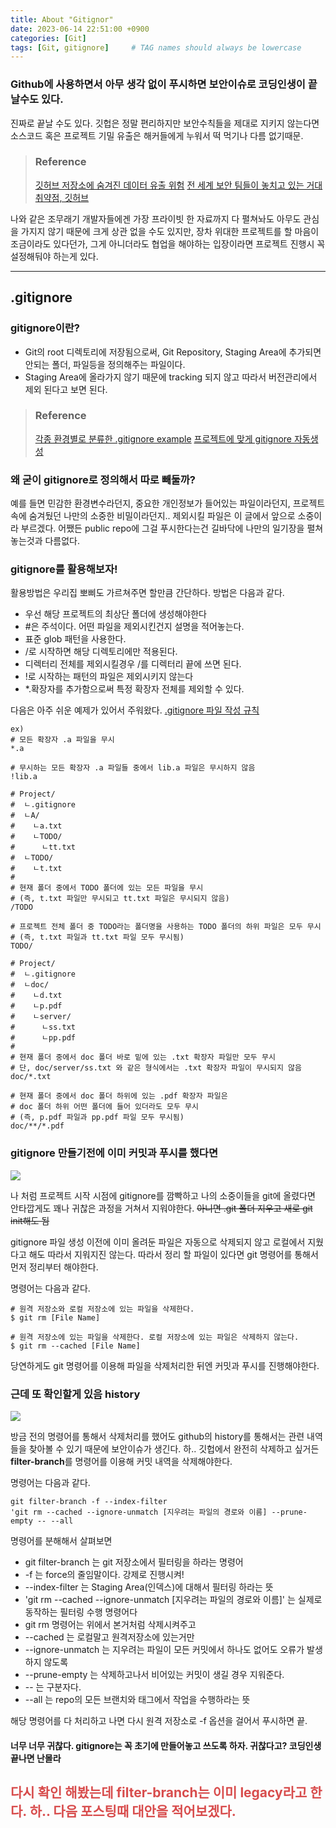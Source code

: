 ```yaml
---
title: About "Gitignor"
date: 2023-06-14 22:51:00 +0900
categories: [Git]
tags: [Git, gitignore]     # TAG names should always be lowercase
---
```


### Github에 사용하면서 아무 생각 없이 푸시하면 보안이슈로 코딩인생이 끝날수도 있다.

진짜로 끝날 수도 있다.
깃헙은 정말 편리하지만 보안수칙들을 제대로 지키지 않는다면 소스코드 혹은 프로젝트 기밀 유출은 해커들에게 누워서 떡 먹기나 다름 없기때문.
> ### Reference
> [깃허브 저장소에 숨겨진 데이터 유출 위험](https://www.boannews.com/media/view.asp?idx=68958)
>[전 세계 보안 팀들이 놓치고 있는 거대 취약점, 깃허브](https://www.ciokorea.com/news/210034)


나와 같은 조무래기 개발자들에겐 가장 프라이빗 한 자료까지 다 펼쳐놔도 아무도 관심을 가지지 않기 때문에 크게 상관 없을 수도 있지만, 장차 위대한 프로젝트를 할 마음이 조금이라도 있다던가, 그게 아니더라도 협업을 해야하는 입장이라면 프로젝트 진행시 꼭 설정해둬야 하는게 있다.

***

## .gitignore

### gitignore이란?
- Git의 root 디렉토리에 저장됨으로써, Git Repository, Staging Area에 추가되면 안되는 폴더, 파일등을 정의해주는 파일이다.
- Staging Area에 올라가지 않기 때문에 tracking 되지 않고 따라서 버전관리에서 제외 된다고 보면 된다.

> ### Reference
> [각종 환경별로 분류한 .gitignore example](https://github.com/github/gitignore)
>[프로젝트에 맞게 gitignore 자동생성](https://www.toptal.com/developers/gitignore)


### 왜 굳이 gitignore로 정의해서 따로 빼둘까?
예를 들면 민감한 환경변수라던지, 중요한 개인정보가 들어있는 파일이라던지, 프로젝트 속에 숨겨뒀던 나만의 소중한 비밀이라던지.. 제외시킬 파일은 이 글에서 앞으로 소중이라 부르겠다. 어쨌든 public repo에 그걸 푸시한다는건 길바닥에 나만의 일기장을 펼쳐놓는것과 다름없다. 


### gitignore를 활용해보자!

활용방법은 우리집 뽀삐도 가르쳐주면 할만큼 간단하다.
방법은 다음과 같다. 

- 우선 해당 프로젝트의 최상단 폴더에 생성해야한다
- #은 주석이다. 어떤 파일을 제외시킨건지 설명을 적어놓는다.
- 표준 glob 패턴을 사용한다. 
- /로 시작하면 해당 디렉토리에만 적용된다.
- 디렉터리 전체를 제외시킬경우 /를 디렉터리 끝에 쓰면 된다.
- !로 시작하는 패턴의 파일은 제외시키지 않는다
- *.확장자를 추가함으로써 특정 확장자 전체를 제외할 수 있다.

다음은 아주 쉬운 예제가 있어서 주워왔다.
[.gitignore 파일 작성 규칙](https://shilan.tistory.com/entry/gitignore-%ED%8C%8C%EC%9D%BC-%EC%9E%91%EC%84%B1-%EA%B7%9C%EC%B9%99)

```
ex)
# 모든 확장자 .a 파일을 무시
*.a
 
# 무시하는 모든 확장자 .a 파일들 중에서 lib.a 파일은 무시하지 않음
!lib.a
 
# Project/
#  ㄴ.gitignore
#  ㄴA/
#    ㄴa.txt
#    ㄴTODO/
#      ㄴtt.txt
#  ㄴTODO/
#    ㄴt.txt
#
# 현재 폴더 중에서 TODO 폴더에 있는 모든 파일을 무시
# (즉, t.txt 파일만 무시되고 tt.txt 파일은 무시되지 않음)
/TODO
 
# 프로젝트 전체 폴더 중 TODO라는 폴더명을 사용하는 TODO 폴더의 하위 파일은 모두 무시
# (즉, t.txt 파일과 tt.txt 파일 모두 무시됨)
TODO/
 
# Project/
#  ㄴ.gitignore
#  ㄴdoc/
#    ㄴd.txt
#    ㄴp.pdf
#    ㄴserver/
#      ㄴss.txt
#      ㄴpp.pdf
#
# 현재 폴더 중에서 doc 폴더 바로 밑에 있는 .txt 확장자 파일만 모두 무시
# 단, doc/server/ss.txt 와 같은 형식에서는 .txt 확장자 파일이 무시되지 않음
doc/*.txt
 
# 현재 폴더 중에서 doc 폴더 하위에 있는 .pdf 확장자 파일은
# doc 폴더 하위 어떤 폴더에 들어 있더라도 모두 무시
# (즉, p.pdf 파일과 pp.pdf 파일 모두 무시됨)
doc/**/*.pdf
```

### gitignore 만들기전에 이미 커밋과 푸시를 했다면
![](https://velog.velcdn.com/images/huxleyseo/post/01aed2d5-3c09-412a-892c-299008fa6e3e/image.png)

나 처럼 프로젝트 시작 시점에 gitignore를 깜빡하고 나의 소중이들을 git에 올렸다면 안타깝게도 꽤나 귀찮은 과정을 거쳐서 지워야한다. ~~아니면 .git 폴더 지우고 새로 git init해도 됨~~

gitignore 파일 생성 이전에 이미 올려둔 파일은 자동으로 삭제되지 않고 로컬에서 지웠다고 해도 따라서 지워지진 않는다. 따라서 정리 할 파일이 있다면 git 명령어를 통해서 먼저 정리부터 해야한다.

명령어는 다음과 같다. 
```
# 원격 저장소와 로컬 저장소에 있는 파일을 삭제한다.
$ git rm [File Name]

# 원격 저장소에 있는 파일을 삭제한다. 로컬 저장소에 있는 파일은 삭제하지 않는다.
$ git rm --cached [File Name]
```
당연하게도 git 명령어를 이용해 파일을 삭제처리한 뒤엔 커밋과 푸시를 진행해야한다. 


### 근데 또 확인할게 있음 history
![](https://velog.velcdn.com/images/huxleyseo/post/0578de5b-5b68-490a-97b2-aacdabbbc7e5/image.png)

방금 전의 명령어를 통해서 삭제처리를 했어도 github의 history를 통해서는 관련 내역들을 찾아볼 수 있기 때문에 보안이슈가 생긴다. 하.. 깃헙에서 완전히 삭제하고 싶거든 **filter-branch**를 명령어를 이용해 커밋 내역을 삭제해야한다.

명령어는 다음과 같다.
```
git filter-branch -f --index-filter 
'git rm --cached --ignore-unmatch [지우려는 파일의 경로와 이름] --prune-empty -- --all
```

명령어를 분해해서 살펴보면

- git filter-branch 는 git 저장소에서 필터링을 하라는 명령어
- -f 는 force의 줄임말이다. 강제로 진행시켜!
- --index-filter 는 Staging Area(인덱스)에 대해서 필터링 하라는 뜻
- 'git rm --cached --ignore-unmatch [지우려는 파일의 경로와 이름]' 는 실제로 동작하는 필터링 수행 명령어다 
-	git rm 명령어는 위에서 본거처럼 삭제시켜주고
-	--cached 는 로컬말고 원격저장소에 있는거만
-	--ignore-unmatch 는 지우려는 파일이 모든 커밋에서 하나도 없어도 오류가 발생하지 않도록 
- --prune-empty 는 삭제하고나서 비어있는 커밋이 생길 경우 지워준다.
- -- 는 구분자다. 
- --all 는 repo의 모든 브랜치와 태그에서 작업을 수행하라는 뜻


해당 명령어를 다 처리하고 나면 다시 원격 저장소로 -f 옵션을 걸어서 푸시하면 끝.

#### 너무 너무 귀찮다. gitignore는 꼭 초기에 만들어놓고 쓰도록 하자. 귀찮다고? 코딩인생 끝나면 난몰라



## <span style="color: rgba(200,0,0,0.7);">다시 확인 해봤는데 filter-branch는 이미 legacy라고 한다. 하.. 다음 포스팅때 대안을 적어보겠다.</span>